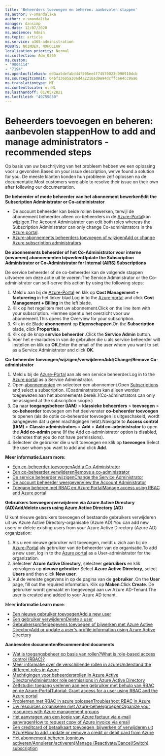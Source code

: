 ```yaml
---
title: 'Beheerders toevoegen en beheren: aanbevolen stappen'
ms.author: v-smandalika
author: v-smandalika
manager: dansimp
ms.date: 12/07/2020
ms.audience: Admin
ms.topic: article
ms.service: o365-administration
ROBOTS: NOINDEX, NOFOLLOW
localization_priority: Normal
ms.collection: Adm_O365
ms.custom:
- "9004114"
- "7194"
ms.openlocfilehash: ed3aa5defabdd4f505ee4f74570023d990910dcb
ms.sourcegitcommit: 04bf13605a30ad4a2218ad9e94dcffcee4cc9aa6
ms.translationtype: MT
ms.contentlocale: nl-NL
ms.lasthandoff: 01/05/2021
ms.locfileid: "49755830"
---
```

# <a name="how-to-add-and-manage-administrators---recommended-steps"></a><span data-ttu-id="cb7e0-102">Beheerders toevoegen en beheren: aanbevolen stappen</span><span class="sxs-lookup"><span data-stu-id="cb7e0-102">How to add and manage administrators - recommended steps</span></span>

<span data-ttu-id="cb7e0-103">Op basis van uw beschrijving van het probleem hebben we een oplossing voor u gevonden.</span><span class="sxs-lookup"><span data-stu-id="cb7e0-103">Based on your issue description, we’ve found a solution for you.</span></span> <span data-ttu-id="cb7e0-104">De meeste klanten konden hun probleem zelf oplossen na de documentatie.</span><span class="sxs-lookup"><span data-stu-id="cb7e0-104">Most customers were able to resolve their issue on their own after following our documentation.</span></span>

<span data-ttu-id="cb7e0-105">**De beheerder of mede beheerder van het abonnement bewerken**</span><span class="sxs-lookup"><span data-stu-id="cb7e0-105">**Edit the Subscription Administrator or Co-administrator**</span></span>

- <span data-ttu-id="cb7e0-106">De account beheerder kan beide rollen bewerken, terwijl de abonnement beheerder alleen co-beheerders in de [Azure-Portal](https://ms.portal.azure.com/#home)kan wijzigen.</span><span class="sxs-lookup"><span data-stu-id="cb7e0-106">The Account Administrator can edit both roles whereas the Subscription Administrator can only change Co-administrators in the [Azure portal](https://ms.portal.azure.com/#home).</span></span>
- [<span data-ttu-id="cb7e0-107">Azure-abonnements beheerders toevoegen of wijzigen</span><span class="sxs-lookup"><span data-stu-id="cb7e0-107">Add or change Azure subscription administrators</span></span>](https://docs.microsoft.com/azure/cost-management-billing/manage/add-change-subscription-administrator)

<span data-ttu-id="cb7e0-108">**De abonnements beheerder of het Co-Administrator voor interne (onvoeren) abonnementen bijwerken**</span><span class="sxs-lookup"><span data-stu-id="cb7e0-108">**Update the Subscription Administrator or Co-Administrator for Internal (AIRS) Subscriptions**</span></span>

<span data-ttu-id="cb7e0-109">De service beheerder of de co-beheerder kan de volgende stappen uitvoeren om deze actie uit te voeren:</span><span class="sxs-lookup"><span data-stu-id="cb7e0-109">The Service Administrator or the Co-administrator can self-serve this action by using the following steps:</span></span>

1. <span data-ttu-id="cb7e0-110">Meld u aan bij de [Azure-Portal](https://ms.portal.azure.com/#home) en klik op **Cost Management + facturering** in het linker blad.</span><span class="sxs-lookup"><span data-stu-id="cb7e0-110">Log in to the [Azure portal](https://ms.portal.azure.com/#home) and click **Cost Management + Billing** in the left blade.</span></span>
2. <span data-ttu-id="cb7e0-111">Klik op het regelitem met uw abonnement.</span><span class="sxs-lookup"><span data-stu-id="cb7e0-111">Click on the line item with your subscription.</span></span> <span data-ttu-id="cb7e0-112">Hiermee opent u het overzicht voor uw abonnement.</span><span class="sxs-lookup"><span data-stu-id="cb7e0-112">This opens the Overview for your subscription.</span></span>
3. <span data-ttu-id="cb7e0-113">Klik in de Blade **abonnement** op **Eigenschappen**.</span><span class="sxs-lookup"><span data-stu-id="cb7e0-113">On the **Subscription** blade, click **Properties**.</span></span> 
4. <span data-ttu-id="cb7e0-114">Klik op de knop **service beheerder** .</span><span class="sxs-lookup"><span data-stu-id="cb7e0-114">Click the **Service Admin** button.</span></span>
5. <span data-ttu-id="cb7e0-115">Voer het e-mailadres in van de gebruiker die u als service beheerder wilt instellen en klik op **OK**.</span><span class="sxs-lookup"><span data-stu-id="cb7e0-115">Enter the email of the user whom you want to set as a Service Administrator and click **OK**.</span></span>

<span data-ttu-id="cb7e0-116">**Co-beheerder toevoegen/wijzigen/verwijderen**</span><span class="sxs-lookup"><span data-stu-id="cb7e0-116">**Add/Change/Remove Co-administrator**</span></span>

1. <span data-ttu-id="cb7e0-117">Meld u bij de [Azure-Portal](https://ms.portal.azure.com/#home) aan als een service beheerder.</span><span class="sxs-lookup"><span data-stu-id="cb7e0-117">Log in to the [Azure portal](https://ms.portal.azure.com/#home) as a Service Administrator.</span></span>
2. <span data-ttu-id="cb7e0-118">Open [abonnementen](https://ms.portal.azure.com/#blade/Microsoft_Azure_Billing/SubscriptionsBlade) en selecteer een abonnement.</span><span class="sxs-lookup"><span data-stu-id="cb7e0-118">Open [Subscriptions](https://ms.portal.azure.com/#blade/Microsoft_Azure_Billing/SubscriptionsBlade) and select a subscription.</span></span> <span data-ttu-id="cb7e0-119">(Coadminstrators kan alleen worden toegewezen aan het abonnements bereik.)</span><span class="sxs-lookup"><span data-stu-id="cb7e0-119">(Co-adminstrators can only be assigned at the subscription scope.)</span></span>
3. <span data-ttu-id="cb7e0-120">Ga naar **toegangsbeheer (IAM)**  >  **klassieke beheerders**  >  **toevoegen**  >  **co-beheerder** toevoegen om het deelvenster **co-beheerder toevoegen** te openen (als de optie co-beheerder toevoegen is uitgeschakeld, wordt aangegeven dat u geen machtigingen hebt).</span><span class="sxs-lookup"><span data-stu-id="cb7e0-120">Navigate to **Access control (IAM)** > **Classic administrators** > **Add** > **Add co-administrator** to open the **Add co-admin** pane (If the Add co-administrator option is disabled, it denotes that you do not have permissions).</span></span>
4. <span data-ttu-id="cb7e0-121">Selecteer de gebruiker die u wilt toevoegen en klik op **toevoegen**.</span><span class="sxs-lookup"><span data-stu-id="cb7e0-121">Select the user whom you want to add and click **Add**.</span></span>

<span data-ttu-id="cb7e0-122">**Meer informatie:**</span><span class="sxs-lookup"><span data-stu-id="cb7e0-122">**Learn more:**</span></span>
- [<span data-ttu-id="cb7e0-123">Een co-beheerder toevoegen</span><span class="sxs-lookup"><span data-stu-id="cb7e0-123">Add a Co-Administrator</span></span>](https://docs.microsoft.com/azure/role-based-access-control/classic-administrators)
- [<span data-ttu-id="cb7e0-124">Een co-beheerder verwijderen</span><span class="sxs-lookup"><span data-stu-id="cb7e0-124">Remove a co-administrator</span></span>](https://docs.microsoft.com/azure/role-based-access-control/classic-administrators)
- [<span data-ttu-id="cb7e0-125">De service beheerder wijzigen</span><span class="sxs-lookup"><span data-stu-id="cb7e0-125">Change the Service Administrator</span></span>](https://docs.microsoft.com/azure/role-based-access-control/classic-administrators)
- [<span data-ttu-id="cb7e0-126">De account beheerder weergeven</span><span class="sxs-lookup"><span data-stu-id="cb7e0-126">View the Account Administrator</span></span>](https://docs.microsoft.com/azure/role-based-access-control/classic-administrators)
- [<span data-ttu-id="cb7e0-127">Toegang beheren met RBAC en Azure Portal</span><span class="sxs-lookup"><span data-stu-id="cb7e0-127">Manage access using RBAC and Azure portal</span></span>](https://docs.microsoft.com/azure/role-based-access-control/role-assignments-portal)

<span data-ttu-id="cb7e0-128">**Gebruikers toevoegen/verwijderen via Azure Active Directory (AD)**</span><span class="sxs-lookup"><span data-stu-id="cb7e0-128">**Add/delete users using Azure Active Directory (AD)**</span></span>

<span data-ttu-id="cb7e0-129">U kunt nieuwe gebruikers toevoegen of bestaande gebruikers verwijderen uit uw Azure Active Directory-organisatie (Azure AD):</span><span class="sxs-lookup"><span data-stu-id="cb7e0-129">You can add new users or delete existing users from your Azure Active Directory (Azure AD) organization:</span></span>

1. <span data-ttu-id="cb7e0-130">Als u een nieuwe gebruiker wilt toevoegen, meldt u zich aan bij de [Azure-Portal](https://ms.portal.azure.com/#home) als gebruiker van de beheerder van de organisatie.</span><span class="sxs-lookup"><span data-stu-id="cb7e0-130">To add a new user, log in to the [Azure portal](https://ms.portal.azure.com/#home) as a User-administrator for the organization.</span></span>
2. <span data-ttu-id="cb7e0-131">Selecteer **Azure Active Directory**, selecteer **gebruikers** en klik vervolgens op **nieuwe gebruiker**.</span><span class="sxs-lookup"><span data-stu-id="cb7e0-131">Select **Azure Active Directory**, select **Users** and then click **New user**.</span></span>
3. <span data-ttu-id="cb7e0-132">Vul de vereiste gegevens in op de pagina van de **gebruiker** .</span><span class="sxs-lookup"><span data-stu-id="cb7e0-132">On the **User** page, fill out the required information.</span></span> <span data-ttu-id="cb7e0-133">Klik op **Maken**.</span><span class="sxs-lookup"><span data-stu-id="cb7e0-133">Click **Create**.</span></span> <span data-ttu-id="cb7e0-134">De gebruiker wordt gemaakt en toegevoegd aan uw Azure AD-Tenant.</span><span class="sxs-lookup"><span data-stu-id="cb7e0-134">The user is created and added to your Azure AD tenant.</span></span>

<span data-ttu-id="cb7e0-135">Meer **informatie**:</span><span class="sxs-lookup"><span data-stu-id="cb7e0-135">**Learn more**:</span></span>

- [<span data-ttu-id="cb7e0-136">Een nieuwe gebruiker toevoegen</span><span class="sxs-lookup"><span data-stu-id="cb7e0-136">Add a new user</span></span>](https://docs.microsoft.com/azure/active-directory/fundamentals/add-users-azure-active-directory)
- [<span data-ttu-id="cb7e0-137">Een gebruiker verwijderen</span><span class="sxs-lookup"><span data-stu-id="cb7e0-137">Delete a user</span></span>](https://docs.microsoft.com/azure/active-directory/fundamentals/add-users-azure-active-directory)
- [<span data-ttu-id="cb7e0-138">Gebruikersprofielgegevens toevoegen of bijwerken met Azure Active Directory</span><span class="sxs-lookup"><span data-stu-id="cb7e0-138">Add or update a user's profile information using Azure Active Directory</span></span>](https://docs.microsoft.com/azure/active-directory/fundamentals/active-directory-users-profile-azure-portal)

<span data-ttu-id="cb7e0-139">**Aanbevolen documenten**</span><span class="sxs-lookup"><span data-stu-id="cb7e0-139">**Recommended documents**</span></span>

- [<span data-ttu-id="cb7e0-140">Wat is toegangsbeheer op basis van rollen?</span><span class="sxs-lookup"><span data-stu-id="cb7e0-140">What is role-based access control (RBAC)?</span></span>](https://docs.microsoft.com/azure/role-based-access-control/overview)
- [<span data-ttu-id="cb7e0-141">Meer informatie over de verschillende rollen in azure</span><span class="sxs-lookup"><span data-stu-id="cb7e0-141">Understand the different roles in Azure</span></span>](https://docs.microsoft.com/azure/role-based-access-control/rbac-and-directory-admin-roles)
- [<span data-ttu-id="cb7e0-142">Machtigingen voor beheerdersrollen in Azure Active Directory</span><span class="sxs-lookup"><span data-stu-id="cb7e0-142">Administrator role permissions in Azure Active Directory</span></span>](https://docs.microsoft.com/azure/active-directory/roles/permissions-reference)
- [<span data-ttu-id="cb7e0-143">Zelfstudie: toegang verlenen aan een gebruiker met behulp van RBAC en de Azure-Portal</span><span class="sxs-lookup"><span data-stu-id="cb7e0-143">Tutorial: Grant access for a user using RBAC and the Azure portal</span></span>](https://docs.microsoft.com/azure/role-based-access-control/quickstart-assign-role-user-portal)
- [<span data-ttu-id="cb7e0-144">Problemen met RBAC in azure oplossen</span><span class="sxs-lookup"><span data-stu-id="cb7e0-144">Troubleshoot RBAC in Azure</span></span>](https://docs.microsoft.com/azure/role-based-access-control/troubleshooting)
- [<span data-ttu-id="cb7e0-145">Uw resources organiseren met Azure-beheergroepen</span><span class="sxs-lookup"><span data-stu-id="cb7e0-145">Organize your resources with Azure management groups</span></span>](https://docs.microsoft.com/azure/governance/management-groups/overview)
- [<span data-ttu-id="cb7e0-146">Het aanvragen van een kopie van Azure factuur via e-mail aanvragen</span><span class="sxs-lookup"><span data-stu-id="cb7e0-146">How to request copy of Azure invoice via email</span></span>](https://azure.microsoft.com/en-us/blog/azure-email-invoices/)
- [<span data-ttu-id="cb7e0-147">Een creditcard of betaalkaart toevoegen, bijwerken of verwijderen uit Azure</span><span class="sxs-lookup"><span data-stu-id="cb7e0-147">How to add, update or remove a credit or debit card from Azure</span></span>](https://docs.microsoft.com/azure/cost-management-billing/manage/change-credit-card)
- [<span data-ttu-id="cb7e0-148">Het abonnement beheren (opnieuw activeren/Annuleren/activeren)</span><span class="sxs-lookup"><span data-stu-id="cb7e0-148">Manage (Reactivate/Cancel/Switch) subscription</span></span>](https://docs.microsoft.com/azure/cost-management-billing/manage/subscription-disabled)




